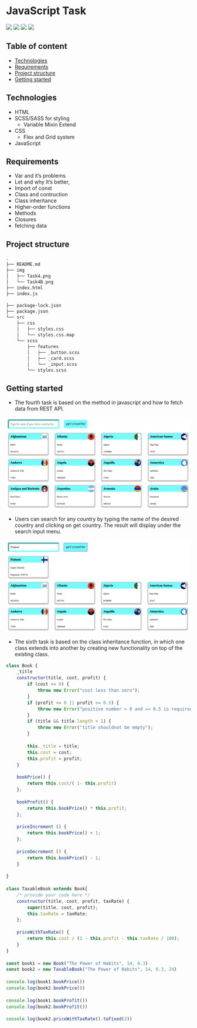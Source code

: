 # JavaScript Task 

![](https://img.shields.io/static/v1?label=HTML&message=v.5&color=red)
![](https://img.shields.io/static/v1?label=CSS&message=v.3&color=blue)
![](https://img.shields.io/static/v1?label=SCSS&message=v.1.56&color=blue)
![](https://img.shields.io/static/v1?label=JavaScript&message=v.1.56&color=yellow)


## Table of content

- [Technologies](#technologies)
- [Requirements](#requirements)
- [Project structure](#project-structure)
- [Getting started](#getting-started)

## Technologies

- HTML
- SCSS/SASS for styling
    - Variable
    Mixin
    Extend
- CSS
    - Flex and Grid system
- JavaScript

## Requirements

- Var and it’s problems
- Let and why It’s better,
- Import of const
- Class and contruction
- Class inheritance
- Higher-order functions 
- Methods
- Closures
- fetching data



## Project structure

```shell
.
├── README.md
├── img
│   ├── Task4.png
│   └── Task4B.png
├── index.html
├── index.js

├── package-lock.json
├── package.json
└── src
    ├── css
    │   ├── styles.css
    │   └── styles.css.map
    └── scss
        ├── features
        │   ├── _button.scss
        │   ├── _card.scss
        │   └── _input.scss
        └── styles.scss
```

## Getting started

- The fourth task is based on the method in javascript and how to fetch data from REST API.

![Task](/img/Task4.png)

- Users can search for any country by typing the name of the desired country and clicking on get country. The result will display under the search input menu.

![Task4B](/img/Task4B.png)

- The sixth task is based on the class inheritance function, in which one class extends into another by creating new functionality on top of the existing class.

```js
class Book {
    _title
    constructor(title, cost, profit) {
        if (cost <= 0) {
            throw new Error("cost less than zero");
        }
        if (profit <= 0 || profit >= 0.5) {
            throw new Error("positive number > 0 and =< 0.5 is required");
        }
        if (title && title.length < 1) {
            throw new Error("title shouldnot be empty");
        }
     
        this._title = title;
        this.cost = cost;
        this.profit = profit;
    }
    
    bookPrice() {
        return this.cost/( 1- this.profit)
    };

    bookProfit() {
        return this.bookPrice() * this.profit;
    };

    priceIncrement () { 
        return this.bookPrice() + 1;
    };

    priceDecrement () { 
        return this.bookPrice() - 1;
    }

}

class TaxableBook extends Book{
    /* provide your code here */
    constructor(title, cost, profit, taxRate) {
        super(title, cost, profit);
        this.taxRate = taxRate;
    };

    priceWithTaxRate() {
        return this.cost / (1 - this.profit - this.taxRate / 100);
    }
}

const book1 = new Book("The Power of Habits", 14, 0.3)
const book2 = new TaxableBook("The Power of Habits", 14, 0.3, 24)

console.log(book1.bookPrice())
console.log(book2.bookPrice())

console.log(book1.bookProfit())
console.log(book2.bookProfit())

console.log(book2.priceWithTaxRate().toFixed(2))
```

